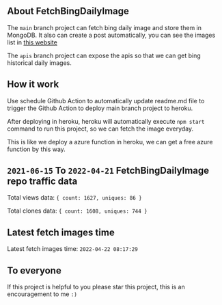 ## About FetchBingDailyImage

The `main` branch project can fetch bing daily image and store them in MongoDB.
It also can create a post automatically, you can see the images list in [this website](https://oursalbum.netlify.app)

The `apis` branch project can expose the apis so that we can get bing historical daily images.

## How it work

Use schedule Github Action to automatically update readme.md file to trigger the Github Action to deploy main branch project to heroku.

After deploying in heroku, heroku will automatically execute `npm start` command to run this project, so we can fetch the image everyday.

This is like we deploy a azure function in heroku, we can get a free azure function by this way.

## `2021-06-15` To `2022-04-21` FetchBingDailyImage repo traffic data

Total views data: `{ count: 1627, uniques: 86 }`

Total clones data: `{ count: 1608, uniques: 744 }`

## Latest fetch images time

Latest fetch images time: `2022-04-22 08:17:29`

## To everyone

If this project is helpful to you please star this project, this is an encouragement to me `:)`



